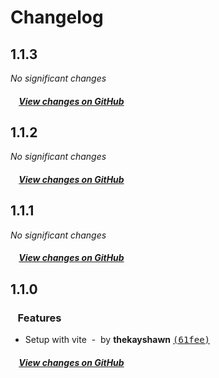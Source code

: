 # Changelog

## 1.1.3

*No significant changes*

##### &nbsp;&nbsp;&nbsp;&nbsp;[View changes on GitHub](https://github.com/sassywares/crust/compare/v1.1.2...1.1.3)

## 1.1.2

*No significant changes*

##### &nbsp;&nbsp;&nbsp;&nbsp;[View changes on GitHub](https://github.com/sassywares/crust/compare/v1.1.1...1.1.2)

## 1.1.1

*No significant changes*

##### &nbsp;&nbsp;&nbsp;&nbsp;[View changes on GitHub](https://github.com/sassywares/crust/compare/v1.1.0...1.1.1)

## 1.1.0

### &nbsp;&nbsp;&nbsp;Features

- Setup with vite &nbsp;-&nbsp; by **thekayshawn** [<samp>(61fee)</samp>](https://github.com/sassywares/crust/commit/61feebb)

##### &nbsp;&nbsp;&nbsp;&nbsp;[View changes on GitHub](https://github.com/sassywares/crust/compare/1.0.12...1.1.0)
